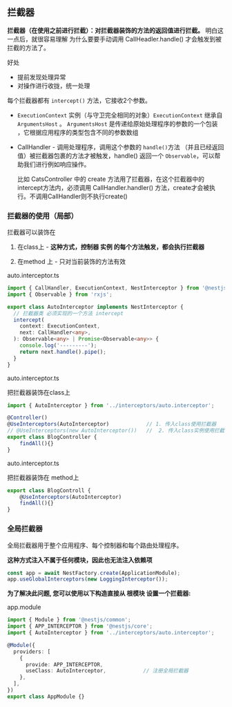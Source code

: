 ## 拦截器

**拦截器（在使用之前进行拦截）：对拦截器装饰的方法的返回值进行拦截。** 明白这一点后，就很容易理解 为什么要要手动调用 CallHeadler.handle() 才会触发到被拦截的方法了。

好处

- 提前发现处理异常
- 对操作进行收拢，统一处理



每个拦截器都有 `intercept()` 方法，它接收2个参数。

- `ExecutionContext` 实例（与守卫完全相同的对象）`ExecutionContext` 继承自 `ArgumentsHost` 。 `ArgumentsHost` 是传递给原始处理程序的参数的一个包装 ，它根据应用程序的类型包含不同的参数数组

- CallHandler - 调用处理程序，调用这个参数的 `handle()`方法 （并且已经返回值）被拦截器包裹的方法才被触发，handle() 返回一个 `Observable`，可以帮助我们进行例如响应操作。

  比如 CatsController 中的 create 方法用了拦截器，在这个拦截器中的 intercept方法内，必须调用 CallHandler.handler() 方法，create才会被执行。不调用CallHandler则不执行create()



### 拦截器的使用（局部）

拦截器可以装饰在

1. 在class上 - **这种方式，控制器 实例 的每个方法触发，都会执行拦截器**

2. 在method 上 - 只对当前装饰的方法有效

auto.interceptor.ts

```typescript
import { CallHandler, ExecutionContext, NestInterceptor } from '@nestjs/common';
import { Observable } from 'rxjs';

export class AutoInterceptor implements NestInterceptor {
  // 拦截器类 必须实现的一个方法 intercept
  intercept(
    context: ExecutionContext,
    next: CallHandler<any>,
  ): Observable<any> | Promise<Observable<any>> {
    console.log('---------');
    return next.handle().pipe();
  }
}
```



auto.interceptor.ts 

把拦截器装饰在class上

```typescript
import { AutoInterceptor } from '../interceptors/auto.interceptor';

@Controller()
@UseInterceptors(AutoInterceptor)			 // 1. 传入class使用拦截器
// @UseInterceptors(new AutoInterceptor())   //  2. 传入class实例使用拦截器(2选1)
export class BlogController {
    findAll(){}
}
```

auto.interceptor.ts  

把拦截器装饰在 method上

```typescript
export class BlogControll {
    @UseInterceptors(AutoInterceptor)
   	findAll(){}
}
```



### 全局拦截器

全局拦截器用于整个应用程序、每个控制器和每个路由处理程序。

**这种方式注入不属于任何模块，因此也无法注入依赖项**

```typescript
const app = await NestFactory.create(ApplicationModule);
app.useGlobalInterceptors(new LoggingInterceptor());
```



**为了解决此问题, 您可以使用以下构造直接从 根模块 设置一个拦截器:**

app.module

```typescript
import { Module } from '@nestjs/common';
import { APP_INTERCEPTOR } from '@nestjs/core';
import { AutoInterceptor } from '../interceptors/auto.interceptor';

@Module({
  providers: [
    {
      provide: APP_INTERCEPTOR,
      useClass: AutoInterceptor,			// 注册全局拦截器
    },
  ],
})
export class AppModule {}
```



